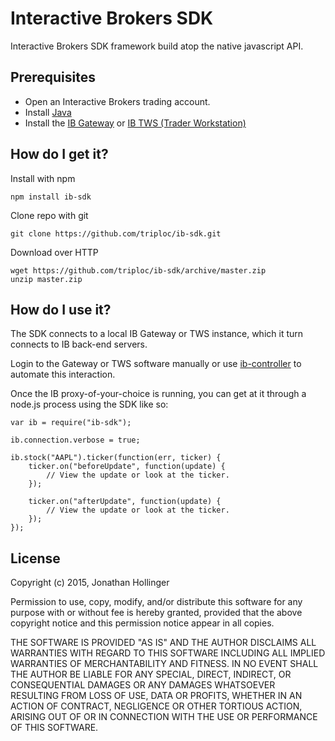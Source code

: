 # Interactive Brokers SDK

Interactive Brokers SDK framework build atop the native javascript API.

## Prerequisites

* Open an Interactive Brokers trading account.
* Install [Java](https://java.com/en/download/)
* Install the [IB Gateway](http://interactivebrokers.github.io) or [IB TWS (Trader Workstation)](https://www.interactivebrokers.com/en/index.php?f=674&ns=T)

## How do I get it?

Install with npm

    npm install ib-sdk

Clone repo with git

    git clone https://github.com/triploc/ib-sdk.git

Download over HTTP

    wget https://github.com/triploc/ib-sdk/archive/master.zip
    unzip master.zip

## How do I use it?

The SDK connects to a local IB Gateway or TWS instance, which it turn connects to IB back-end servers.

Login to the Gateway or TWS software manually or use [ib-controller](https://github.com/ib-controller/ib-controller) to automate this interaction.

Once the IB proxy-of-your-choice is running, you can get at it through a node.js process using the SDK like so:

    var ib = require("ib-sdk");
    
    ib.connection.verbose = true;
    
    ib.stock("AAPL").ticker(function(err, ticker) {
        ticker.on("beforeUpdate", function(update) {
            // View the update or look at the ticker.
        });
        
        ticker.on("afterUpdate", function(update) {
            // View the update or look at the ticker.
        });
    });


## License

Copyright (c) 2015, Jonathan Hollinger

Permission to use, copy, modify, and/or distribute this software for any purpose with or without fee is hereby granted, provided that the above copyright notice and this permission notice appear in all copies.

THE SOFTWARE IS PROVIDED "AS IS" AND THE AUTHOR DISCLAIMS ALL WARRANTIES WITH REGARD TO THIS SOFTWARE INCLUDING ALL IMPLIED WARRANTIES OF MERCHANTABILITY AND FITNESS. IN NO EVENT SHALL THE AUTHOR BE LIABLE FOR ANY SPECIAL, DIRECT, INDIRECT, OR CONSEQUENTIAL DAMAGES OR ANY DAMAGES WHATSOEVER RESULTING FROM LOSS OF USE, DATA OR PROFITS, WHETHER IN AN ACTION OF CONTRACT, NEGLIGENCE OR OTHER TORTIOUS ACTION, ARISING OUT OF OR IN CONNECTION WITH THE USE OR PERFORMANCE OF THIS SOFTWARE.